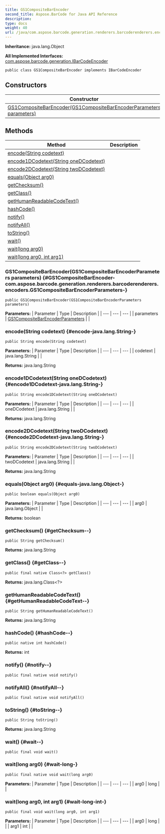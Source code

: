 ```yaml
---
title: GS1CompositeBarEncoder
second_title: Aspose.BarCode for Java API Reference
description: 
type: docs
weight: 40
url: /java/com.aspose.barcode.generation.renderers.barcoderenderers.encoders/gs1compositebarencoder/
---
```

**Inheritance:**
java.lang.Object

**All Implemented Interfaces:**
[com.aspose.barcode.generation.IBarCodeEncoder](../../com.aspose.barcode.generation/ibarcodeencoder)
```
public class GS1CompositeBarEncoder implements IBarCodeEncoder
```
## Constructors

| Constructor | Description |
| --- | --- |
| [GS1CompositeBarEncoder(GS1CompositeBarEncoderParameters parameters)](#GS1CompositeBarEncoder-com.aspose.barcode.generation.renderers.barcoderenderers.encoders.GS1CompositeBarEncoderParameters-) |  |
## Methods

| Method | Description |
| --- | --- |
| [encode(String codetext)](#encode-java.lang.String-) |  |
| [encode1DCodetext(String oneDCodetext)](#encode1DCodetext-java.lang.String-) |  |
| [encode2DCodetext(String twoDCodetext)](#encode2DCodetext-java.lang.String-) |  |
| [equals(Object arg0)](#equals-java.lang.Object-) |  |
| [getChecksum()](#getChecksum--) |  |
| [getClass()](#getClass--) |  |
| [getHumanReadableCodeText()](#getHumanReadableCodeText--) |  |
| [hashCode()](#hashCode--) |  |
| [notify()](#notify--) |  |
| [notifyAll()](#notifyAll--) |  |
| [toString()](#toString--) |  |
| [wait()](#wait--) |  |
| [wait(long arg0)](#wait-long-) |  |
| [wait(long arg0, int arg1)](#wait-long-int-) |  |
### GS1CompositeBarEncoder(GS1CompositeBarEncoderParameters parameters) {#GS1CompositeBarEncoder-com.aspose.barcode.generation.renderers.barcoderenderers.encoders.GS1CompositeBarEncoderParameters-}
```
public GS1CompositeBarEncoder(GS1CompositeBarEncoderParameters parameters)
```


**Parameters:**
| Parameter | Type | Description |
| --- | --- | --- |
| parameters | [GS1CompositeBarEncoderParameters](../../com.aspose.barcode.generation.renderers.barcoderenderers.encoders/gs1compositebarencoderparameters) |  |

### encode(String codetext) {#encode-java.lang.String-}
```
public String encode(String codetext)
```




**Parameters:**
| Parameter | Type | Description |
| --- | --- | --- |
| codetext | java.lang.String |  |

**Returns:**
java.lang.String
### encode1DCodetext(String oneDCodetext) {#encode1DCodetext-java.lang.String-}
```
public String encode1DCodetext(String oneDCodetext)
```




**Parameters:**
| Parameter | Type | Description |
| --- | --- | --- |
| oneDCodetext | java.lang.String |  |

**Returns:**
java.lang.String
### encode2DCodetext(String twoDCodetext) {#encode2DCodetext-java.lang.String-}
```
public String encode2DCodetext(String twoDCodetext)
```




**Parameters:**
| Parameter | Type | Description |
| --- | --- | --- |
| twoDCodetext | java.lang.String |  |

**Returns:**
java.lang.String
### equals(Object arg0) {#equals-java.lang.Object-}
```
public boolean equals(Object arg0)
```




**Parameters:**
| Parameter | Type | Description |
| --- | --- | --- |
| arg0 | java.lang.Object |  |

**Returns:**
boolean
### getChecksum() {#getChecksum--}
```
public String getChecksum()
```




**Returns:**
java.lang.String
### getClass() {#getClass--}
```
public final native Class<?> getClass()
```




**Returns:**
java.lang.Class<?>
### getHumanReadableCodeText() {#getHumanReadableCodeText--}
```
public String getHumanReadableCodeText()
```




**Returns:**
java.lang.String
### hashCode() {#hashCode--}
```
public native int hashCode()
```




**Returns:**
int
### notify() {#notify--}
```
public final native void notify()
```




### notifyAll() {#notifyAll--}
```
public final native void notifyAll()
```




### toString() {#toString--}
```
public String toString()
```




**Returns:**
java.lang.String
### wait() {#wait--}
```
public final void wait()
```




### wait(long arg0) {#wait-long-}
```
public final native void wait(long arg0)
```




**Parameters:**
| Parameter | Type | Description |
| --- | --- | --- |
| arg0 | long |  |

### wait(long arg0, int arg1) {#wait-long-int-}
```
public final void wait(long arg0, int arg1)
```




**Parameters:**
| Parameter | Type | Description |
| --- | --- | --- |
| arg0 | long |  |
| arg1 | int |  |

